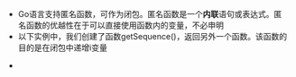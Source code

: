 - Go语言支持匿名函数，可作为闭包。匿名函数是一个**内联**语句或表达式。匿名函数的优越性在于可以直接使用函数内的变量，不必申明
- 以下实例中，我们创建了函数getSequence()，返回另外一个函数。该函数的目的是在闭包中递增i变量
- ```go
  ```